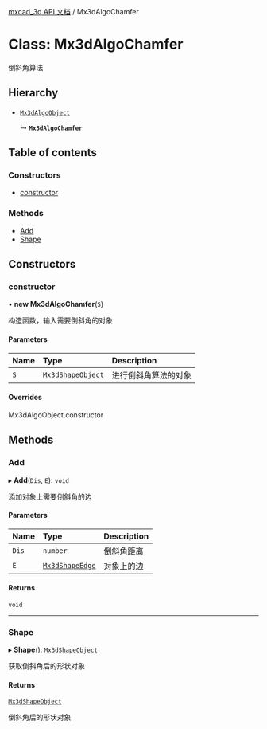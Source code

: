 [mxcad_3d API 文档](../README.md) / Mx3dAlgoChamfer

# Class: Mx3dAlgoChamfer

倒斜角算法

## Hierarchy

- [`Mx3dAlgoObject`](Mx3dAlgoObject.md)

  ↳ **`Mx3dAlgoChamfer`**

## Table of contents

### Constructors

- [constructor](Mx3dAlgoChamfer.md#constructor)

### Methods

- [Add](Mx3dAlgoChamfer.md#add)
- [Shape](Mx3dAlgoChamfer.md#shape)

## Constructors

### constructor

• **new Mx3dAlgoChamfer**(`S`)

构造函数，输入需要倒斜角的对象

#### Parameters

| Name | Type | Description |
| :------ | :------ | :------ |
| `S` | [`Mx3dShapeObject`](Mx3dShapeObject.md) | 进行倒斜角算法的对象 |

#### Overrides

Mx3dAlgoObject.constructor

## Methods

### Add

▸ **Add**(`Dis`, `E`): `void`

添加对象上需要倒斜角的边

#### Parameters

| Name | Type | Description |
| :------ | :------ | :------ |
| `Dis` | `number` | 倒斜角距离 |
| `E` | [`Mx3dShapeEdge`](Mx3dShapeEdge.md) | 对象上的边 |

#### Returns

`void`

___

### Shape

▸ **Shape**(): [`Mx3dShapeObject`](Mx3dShapeObject.md)

获取倒斜角后的形状对象

#### Returns

[`Mx3dShapeObject`](Mx3dShapeObject.md)

倒斜角后的形状对象
